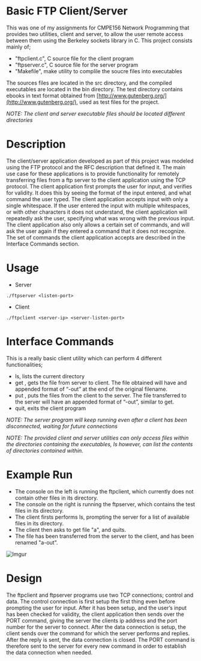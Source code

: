 

# Basic FTP Client/Server
This was one of my assignments for CMPE156 Network Programming that provides two utilities, client and server, to allow the user remote access between them using the Berkeley sockets library in C. This project consists mainly of;
- "ftpclient.c", C source file for the client program
- "ftpserver.c", C source file for the server program
- "Makefile", make utility to complile the soucre files into executables

The sources files are located in the src directory, and the compiled executables are located in the bin directory. The test directory contains ebooks in text format obtained from [http://www.gutenberg.org/](http://www.gutenberg.org/), used as test files for the project. 

*NOTE: The client and server executable files should be located different directories*

# Description
The client/server application developed as part of this project was modeled using the FTP protocol and the RFC description that defined it. The main use case for these applications is to provide functionality for remotely transferring files from a ftp server to the client application using the TCP protocol. The client application first prompts the user for input, and verifies for validity. It does this by seeing the format of the input entered, and what command the user typed. The client application accepts input with only a single whitespace. If the user entered the input with multiple whitespaces, or with other characters it does not understand, the client application will repeatedly ask the user, specifying what was wrong with the previous input. The client application also only allows a certain set of commands, and will ask the user again if they entered a command that it does not recognize. The set of commands the client application accepts are described in the Interface Commands section. 


# Usage
- Server
```
./ftpserver <listen-port>
```

- Client
```
./ftpclient <server-ip> <server-listen-port>
```

# Interface Commands
This is a really basic client utility which can perform 4 different functionalities;

- ls, lists the current directory
- get <filename>, gets the file from server to client. The file obtained will have and appended format of “-out” at the end of the original filename.
- put <filename>, puts the files from the client to the server. The file transferred to the server will have an appended format of “-out”, similar to get.
- quit, exits the client program

*NOTE: The server program will keep running even after a client has been disconnected, waiting for future connections*

*NOTE: The provided client and server utilities can only access files within the directories containing the executables, ls however, can list the contents of directories contained within.*

# Example Run
- The console on the left is running the ftpclient, which currently does not contain other files in its directory. 
- The console on the right is running the ftpserver, which contains the test files in its directory. 
- The client firsts performs ls, prompting the server for a list of available files in its directory. 
- The client then asks to get file "a", and quits. 
- The file has been transferred from the server to the client, and has been renamed "a-out". 


![Imgur](https://imgur.com/oyjYZ36.gif)

# Design
The ftpclient and ftpserver programs use two TCP connections; control and data. The control connection is first setup the first thing even before prompting the user for input. After it has been setup, and the user’s input has been checked for validity, the client application then sends over the PORT command, giving the server the clients ip address and the port number for the server to connect. After the data connection is setup, the client sends over the command for which the server performs and replies. After the reply is sent, the data connection is closed. The PORT command is therefore sent to the server for every new command in order to establish the data connection when needed.


